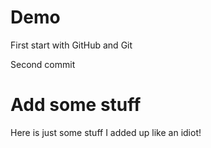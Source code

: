# Demo

First start with GitHub and Git

Second commit

# Add some stuff

Here is just some stuff I added up like an idiot!
